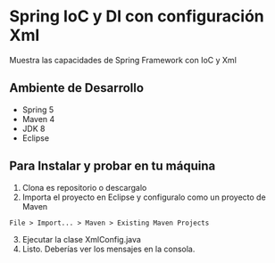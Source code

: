 # Spring IoC y DI con configuración Xml

Muestra las capacidades de Spring Framework con IoC y Xml

## Ambiente de Desarrollo

* Spring 5
* Maven 4
* JDK 8
* Eclipse

## Para Instalar y probar en tu máquina

1. Clona es repositorio o descargalo 
2. Importa el proyecto en Eclipse y configuralo como un proyecto de Maven
```
File > Import... > Maven > Existing Maven Projects
```
3. Ejecutar la clase XmlConfig.java
4. Listo. Deberías ver los mensajes en la consola.